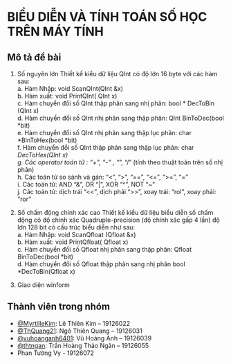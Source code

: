 # BIỂU DIỄN VÀ TÍNH TOÁN SỐ HỌC TRÊN MÁY TÍNH 

## Mô tả đề bài
1. Số nguyên lớn
Thiết kế kiểu dữ liệu QInt có độ lớn 16 byte với các hàm sau:\
a. Hàm Nhập: void ScanQInt(QInt &x)\
b. Hàm xuất: void PrintQInt( QInt x)\
c. Hàm chuyển đổi số QInt thập phân sang nhị phân: bool * DecToBin (QInt x)\
d. Hàm chuyển đổi số QInt nhị phân sang thập phân: QInt BinToDec(bool *bit)\
e. Hàm chuyển đổi số QInt nhị phân sang thập lục phân: char *BinToHex(bool *bit)\
f. Hàm chuyển đổi số QInt thập phân sang thập lục phân: char *DecToHex(QInt x)\
g. Các operator toán tử : “+”, “-” , “*”, “/” (tính theo thuật toán trên số nhị phân)\
h. Các toán tử so sánh và gán: “<”, “>”, “==”, “<=”, “>=”, “=”\
i. Các toán tử: AND “&”, OR “|”, XOR “^”, NOT “~”\
j. Các toán tử: dịch trái “<<”, dịch phải “>>”, xoay trái: “rol”, xoay phải: “ror”

2. Số chấm động chính xác cao
Thiết kế kiểu dữ liệu biểu diễn số chấm động có độ chính xác Quadruple-precision (độ chính xác gấp 4 lần) độ lớn 128 bit có cấu trúc biểu diễn như sau:\
a. Hàm Nhập: void ScanQfloat (Qfloat &x)\
b. Hàm xuất: void PrintQfloat( Qfloat x)\
c. Hàm chuyển đổi số Qfloat nhị phân sang thập phân: Qfloat BinToDec(bool *bit)\
d. Hàm chuyển đổi số Qfloat thập phân sang nhị phân bool *DecToBin(Qfloat x)

3. Giao diện winform

## Thành viên trong nhóm
- [@MyrtilleKim](https://github.com/MyrtilleKim): Lê Thiên Kim – 19126022 
- [@ThQuang21](https://github.com/ThQuang21): Ngô Thiên Quang – 19126031 
- [@vuhoanganh6401](https://github.com/vuhoanganh6401): Vũ Hoàng Anh – 19126039 
- [@thtngan](https://github.com/thtngan): Trần Hoàng Thảo Ngân – 19126055 
- Phan Tường Vy - 19126072


